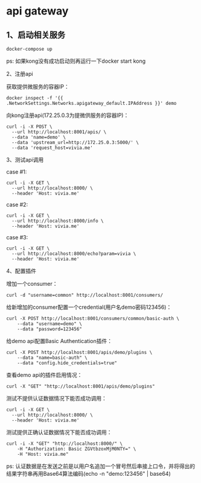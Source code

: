 # api gateway

## 1、启动相关服务

```shell
docker-compose up
```

ps: 如果kong没有成功启动则再运行一下docker start kong

2、注册api

获取提供微服务的容器IP：

```shell
docker inspect -f '{{ .NetworkSettings.Networks.apigateway_default.IPAddress }}' demo
```

向kong注册api(172.25.0.3为提微供服务的容器IP)：

```shell
curl -i -X POST \
  --url http://localhost:8001/apis/ \
  --data 'name=demo' \
  --data 'upstream_url=http://172.25.0.3:5000/' \
  --data 'request_host=vivia.me'
```

3、测试api调用

case #1:

```shell
curl -i -X GET \
  --url http://localhost:8000/ \
  --header 'Host: vivia.me'
```

case #2:

```shell
curl -i -X GET \
  --url http://localhost:8000/info \
  --header 'Host: vivia.me'
```

case #3:

```shell
curl -i -X GET \
  --url http://localhost:8000/echo?param=vivia \
  --header 'Host: vivia.me'
```

4、配置插件

增加一个consumer：

```shell
curl -d "username=common" http://localhost:8001/consumers/
```

给新增加的consumer配置一个credential(用户名demo密码123456)：

```shell
curl -X POST http://localhost:8001/consumers/common/basic-auth \
    --data "username=demo" \
    --data "password=123456"
```

给demo api配置Basic Authentication插件：

```shell
curl -X POST http://localhost:8001/apis/demo/plugins \
    --data "name=basic-auth" \
    --data "config.hide_credentials=true"
```

查看demo api的插件启用情况：

```shell
curl -X "GET" "http://localhost:8001/apis/demo/plugins"
```

测试不提供认证数据情况下能否成功调用：

```shell
curl -i -X GET \
  --url http://localhost:8000/ \
  --header 'Host: vivia.me'
```

测试提供正确认证数据情况下能否成功调用：

```shell
curl -i -X "GET" "http://localhost:8000/" \
	-H "Authorization: Basic ZGVtbzoxMjM0NTY=" \
	-H "Host: vivia.me"
```

ps: 认证数据是在发送之前是以用户名追加一个冒号然后串接上口令，并将得出的结果字符串再用Base64算法编码(echo -n "demo:123456" | base64)





